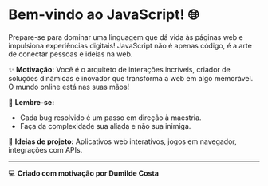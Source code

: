 # Bem-vindo ao JavaScript! 🌐

Prepare-se para dominar uma linguagem que dá vida às páginas web e impulsiona experiências digitais! JavaScript não é apenas código, é a arte de conectar pessoas e ideias na web.

✨ **Motivação:**
Você é o arquiteto de interações incríveis, criador de soluções dinâmicas e inovador que transforma a web em algo memorável. O mundo online está nas suas mãos!

🌟 **Lembre-se:** 
- Cada bug resolvido é um passo em direção à maestria.
- Faça da complexidade sua aliada e não sua inimiga.

🚀 **Ideias de projeto:** Aplicativos web interativos, jogos em navegador, integrações com APIs.

---

💻 **Criado com motivação por Dumilde Costa**
